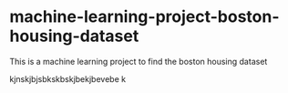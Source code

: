 # machine-learning-project-boston-housing-dataset
 This is a machine learning project to find the boston housing dataset 
 
kjnskjbjsbkskbskjbekjbevebe
k
